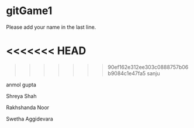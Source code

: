 # gitGame1
Please add your name in the last line. 


<<<<<<< HEAD
=======



>>>>>>> 90ef162e312ee303c0888757b06b9084c1e47fa5
sanju

 



anmol gupta

Shreya Shah

Rakhshanda Noor




Swetha Aggidevara
